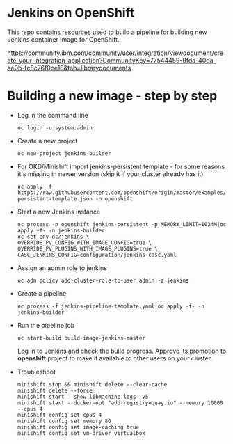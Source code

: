 # Jenkins on OpenShift

This repo contains resources used to build a pipeline for building new Jenkins
container image for OpenShift.

https://community.ibm.com/community/user/integration/viewdocument/create-your-integration-application?CommunityKey=77544459-9fda-40da-ae0b-fc8c76f0ce18&tab=librarydocuments

# Building a new image - step by step

* Log in the command line

  ```
  oc login -u system:admin 
  ```

* Create a new project

  ```
  oc new-project jenkins-builder
  ```

* For OKD/Minishift import jenkins-persistent template - for some reasons it's
  missing in newer version (skip it if your cluster already has it)

  ```
  oc apply -f https://raw.githubusercontent.com/openshift/origin/master/examples/jenkins/jenkins-persistent-template.json -n openshift
  ```

* Start a new Jenkins instance

  ```
  oc process -n openshift jenkins-persistent -p MEMORY_LIMIT=1024M|oc apply -f- -n jenkins-builder
  oc set env dc/jenkins \
  OVERRIDE_PV_CONFIG_WITH_IMAGE_CONFIG=true \
  OVERRIDE_PV_PLUGINS_WITH_IMAGE_PLUGINS=true \
  CASC_JENKINS_CONFIG=configuration/jenkins-casc.yaml
  ```

* Assign an admin role to jenkins

  ```
  oc adm policy add-cluster-role-to-user admin -z jenkins
  ```

* Create a pipeline

   ```
   oc process -f jenkins-pipeline-template.yaml|oc apply -f- -n jenkins-builder
   ```

* Run the pipeline job

  ```
  oc start-build build-image-jenkins-master
  ```

  Log in to Jenkins and check the build progress. Approve its promotion to **openshift** project to make it available to other users on your cluster.


* Troubleshoot 

  ```
  minishift stop && minishift delete --clear-cache
  minishift delete --force
  minishift start --show-libmachine-logs -v5
  minishift start --docker-opt "add-registry=quay.io" --memory 10000 --cpus 4
  minishift config set cpus 4
  minishift config set memory 8G
  minishift config set image-caching true
  minishift config set vm-driver virtualbox
  
  ```